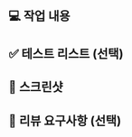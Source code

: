 ## 💻 작업 내용

<!--구현한 내용을 설명해주세요.-->
<!--달라진 내용이 있다면 이전과 현재를 비교해서 설명해주면 이해하기 좋아요.-->

## ✅ 테스트 리스트 (선택)

<!--테스트를 작성했다면 같이 적어주면 좋을 것 같아요!-->
<!-- - [x] 테스트 해본 것 -->
<!-- - [ ] 테스트 해야하는 것 -->

## 📸 스크린샷

<!--구현된 디자인을 확인할 수 있는 img, gif-->

## 👻 리뷰 요구사항 (선택)

<!--구현하면서 고민했던 부분이 있다면 알려주세요.-->
